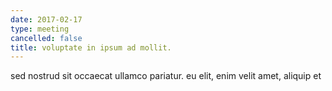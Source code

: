 ```yaml
---
date: 2017-02-17
type: meeting
cancelled: false
title: voluptate in ipsum ad mollit.
---
```

sed nostrud sit occaecat ullamco pariatur. eu elit, enim velit amet, aliquip et